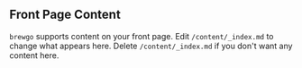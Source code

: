 ## Front Page Content
`brewgo` supports content on your front page. Edit `/content/_index.md` to change what appears here. Delete `/content/_index.md` if you don't want any content here.
